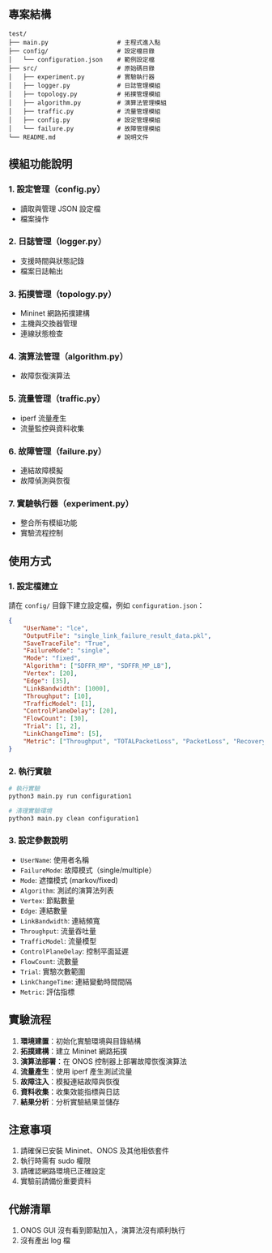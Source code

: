 ## 專案結構

```
test/
├── main.py                   # 主程式進入點
├── config/                   # 設定檔目錄
│   └── configuration.json    # 範例設定檔
├── src/                      # 原始碼目錄
│   ├── experiment.py         # 實驗執行器
│   ├── logger.py             # 日誌管理模組
│   ├── topology.py           # 拓撲管理模組
│   ├── algorithm.py          # 演算法管理模組
│   ├── traffic.py            # 流量管理模組
│   ├── config.py             # 設定管理模組
│   └── failure.py            # 故障管理模組
└── README.md                 # 說明文件
```

## 模組功能說明

### 1. 設定管理（config.py）
- 讀取與管理 JSON 設定檔
- 檔案操作

### 2. 日誌管理（logger.py）
- 支援時間與狀態記錄
- 檔案日誌輸出

### 3. 拓撲管理（topology.py）
- Mininet 網路拓撲建構
- 主機與交換器管理
- 連線狀態檢查

### 4. 演算法管理（algorithm.py）
- 故障恢復演算法

### 5. 流量管理（traffic.py）
- iperf 流量產生
- 流量監控與資料收集

### 6. 故障管理（failure.py）
- 連結故障模擬
- 故障偵測與恢復

### 7. 實驗執行器（experiment.py）
- 整合所有模組功能
- 實驗流程控制

## 使用方式

### 1. 設定檔建立

請在 `config/` 目錄下建立設定檔，例如 `configuration.json`：

```json
{
    "UserName": "lce",
    "OutputFile": "single_link_failure_result_data.pkl",
    "SaveTraceFile": "True",
    "FailureMode": "single",
    "Mode": "fixed",
    "Algorithm": ["SDFFR_MP", "SDFFR_MP_LB"],
    "Vertex": [20],
    "Edge": [35],
    "LinkBandwidth": [1000],
    "Throughput": [10],
    "TrafficModel": [1],
    "ControlPlaneDelay": [20],
    "FlowCount": [30],
    "Trial": [1, 2],
    "LinkChangeTime": [5],
    "Metric": ["Throughput", "TOTALPacketLoss", "PacketLoss", "RecoveryDelay"]
}
```

### 2. 執行實驗

```bash
# 執行實驗
python3 main.py run configuration1

# 清理實驗環境
python3 main.py clean configuration1
```


### 3. 設定參數說明

- `UserName`: 使用者名稱
- `FailureMode`: 故障模式（single/multiple）
- `Mode`: 遮擋模式 (markov/fixed)
- `Algorithm`: 測試的演算法列表
- `Vertex`: 節點數量
- `Edge`: 連結數量
- `LinkBandwidth`: 連結頻寬
- `Throughput`: 流量吞吐量
- `TrafficModel`: 流量模型
- `ControlPlaneDelay`: 控制平面延遲
- `FlowCount`: 流數量
- `Trial`: 實驗次數範圍
- `LinkChangeTime`: 連結變動時間間隔
- `Metric`: 評估指標

## 實驗流程

1. **環境建置**：初始化實驗環境與目錄結構
2. **拓撲建構**：建立 Mininet 網路拓撲
3. **演算法部署**：在 ONOS 控制器上部署故障恢復演算法
4. **流量產生**：使用 iperf 產生測試流量
5. **故障注入**：模擬連結故障與恢復
6. **資料收集**：收集效能指標與日誌
7. **結果分析**：分析實驗結果並儲存

## 注意事項

1. 請確保已安裝 Mininet、ONOS 及其他相依套件
2. 執行時需有 sudo 權限
3. 請確認網路環境已正確設定
4. 實驗前請備份重要資料

## 代辦清單
1. ONOS GUI 沒有看到節點加入，演算法沒有順利執行
2. 沒有產出 log 檔
